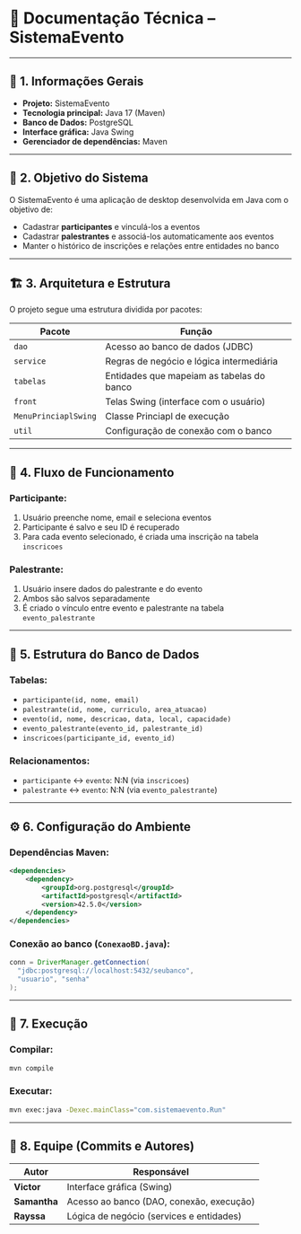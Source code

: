 # 📘 Documentação Técnica – SistemaEvento

---

## 📌 1. Informações Gerais

- **Projeto:** SistemaEvento
- **Tecnologia principal:** Java 17 (Maven)
- **Banco de Dados:** PostgreSQL
- **Interface gráfica:** Java Swing
- **Gerenciador de dependências:** Maven

---

## 🎯 2. Objetivo do Sistema

O SistemaEvento é uma aplicação de desktop desenvolvida em Java com o objetivo de:

- Cadastrar **participantes** e vinculá-los a eventos
- Cadastrar **palestrantes** e associá-los automaticamente aos eventos
- Manter o histórico de inscrições e relações entre entidades no banco

---

## 🏗️ 3. Arquitetura e Estrutura

O projeto segue uma estrutura dividida por pacotes:

| Pacote | Função |
|--------|--------|
| `dao` | Acesso ao banco de dados (JDBC) |
| `service` | Regras de negócio e lógica intermediária |
| `tabelas` | Entidades que mapeiam as tabelas do banco |
| `front` | Telas Swing (interface com o usuário) |
  | `MenuPrinciaplSwing` | Classe Princiapl de execução |
| `util` | Configuração de conexão com o banco |

---

## 🔄 4. Fluxo de Funcionamento

### Participante:
1. Usuário preenche nome, email e seleciona eventos
2. Participante é salvo e seu ID é recuperado
3. Para cada evento selecionado, é criada uma inscrição na tabela `inscricoes`

### Palestrante:
1. Usuário insere dados do palestrante e do evento
2. Ambos são salvos separadamente
3. É criado o vínculo entre evento e palestrante na tabela `evento_palestrante`

---

## 🧩 5. Estrutura do Banco de Dados

### Tabelas:

- `participante(id, nome, email)`
- `palestrante(id, nome, curriculo, area_atuacao)`
- `evento(id, nome, descricao, data, local, capacidade)`
- `evento_palestrante(evento_id, palestrante_id)`
- `inscricoes(participante_id, evento_id)`

### Relacionamentos:

- `participante` ↔ `evento`: N:N (via `inscricoes`)
- `palestrante` ↔ `evento`: N:N (via `evento_palestrante`)

---

## ⚙️ 6. Configuração do Ambiente

### Dependências Maven:

```xml
<dependencies>
    <dependency>
        <groupId>org.postgresql</groupId>
        <artifactId>postgresql</artifactId>
        <version>42.5.0</version>
    </dependency>
</dependencies>
```

### Conexão ao banco (`ConexaoBD.java`):

```java
conn = DriverManager.getConnection(
  "jdbc:postgresql://localhost:5432/seubanco",
  "usuario", "senha"
);
```

---

## 🧪 7. Execução

### Compilar:
```bash
mvn compile
```

### Executar:
```bash
mvn exec:java -Dexec.mainClass="com.sistemaevento.Run"
```

---

## 👥 8. Equipe (Commits e Autores)

| Autor     | Responsável |
|-----------|-------------|
| **Victor**   | Interface gráfica (Swing) |
| **Samantha** | Acesso ao banco (DAO, conexão, execução) |
| **Rayssa**   | Lógica de negócio (services e entidades) |
